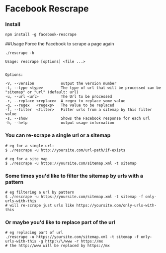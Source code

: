# Facebook Rescrape

### Install
    npm install -g facebook-rescrape

##Usage
Force the Facebook to scrape a page again

    ./rescrape -h

    Usage: rescrape [options] <file ...>


    Options:

    -V, --version            output the version number
    -t, --type <type>        The type of url that will be processed can be "sitemap" or "url" (default: url)
    -u, --url <url>          The Url to be processed
    -r, --replace <replace>  A regex to replace some value
    -g, --regex   <regexp>   The value to be replaced
    -f, --filter  <filter>   Filter urls from a sitemap by this filter value
    -s, --show               Shows the Facebook response for each url
    -h, --help               output usage information
  
### You can re-scrape a single url or a sitemap

    # eg for a single url:
    $ ./rescrape -u http://yoursite.com/url-path/if-exists
    
    # eg for a site map
    $ ./rescrape -u https://yoursite.com/sitemap.xml -t sitemap
    

### Some times you'd like to filter the sitemap by urls with a pattern

    # eg filtering a url by pattern
    $ ./rescrape -u https://yoursite.com/sitemap.xml -t sitemap -f only-urls-with-this
    # will re-scrape just urls like https://yoursite.com/only-urls-with-this

### Or maybe you'd like to replace part of the url

    # eg replacing part of url
    ./rescrape -u https://yoursite.com/sitemap.xml -t sitemap -f only-urls-with-this -g http:\/\/www -r https://mx
    # the http://www will be replaced by https://mx


    
